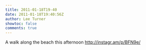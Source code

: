 ```yaml
---
title: 2011-01-18T19-40
date: 2011-01-18T19:40:56Z
author: Lee Turner
showtoc: false
comments: true
---
```


A walk along the beach this afternoon http://instagr.am/p/BFN9e/

